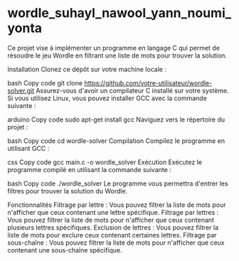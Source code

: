 # wordle_suhayl_nawool_yann_noumi_yonta



Ce projet vise à implémenter un programme en langage C qui permet de résoudre le jeu Wordle en filtrant une liste de mots pour trouver la solution.

Installation
Clonez ce dépôt sur votre machine locale :

bash
Copy code
git clone https://github.com/votre-utilisateur/wordle-solver.git
Assurez-vous d'avoir un compilateur C installé sur votre système. Si vous utilisez Linux, vous pouvez installer GCC avec la commande suivante :

arduino
Copy code
sudo apt-get install gcc
Naviguez vers le répertoire du projet :

bash
Copy code
cd wordle-solver
Compilation
Compilez le programme en utilisant GCC :

css
Copy code
gcc main.c -o wordle_solver
Exécution
Exécutez le programme compilé en utilisant la commande suivante :

bash
Copy code
./wordle_solver
Le programme vous permettra d'entrer les filtres pour trouver la solution du Wordle.

Fonctionnalités
Filtrage par lettre : Vous pouvez filtrer la liste de mots pour n'afficher que ceux contenant une lettre spécifique.
Filtrage par lettres : Vous pouvez filtrer la liste de mots pour n'afficher que ceux contenant plusieurs lettres spécifiques.
Exclusion de lettres : Vous pouvez filtrer la liste de mots pour exclure ceux contenant certaines lettres.
Filtrage par sous-chaîne : Vous pouvez filtrer la liste de mots pour n'afficher que ceux contenant une sous-chaîne spécifique.
